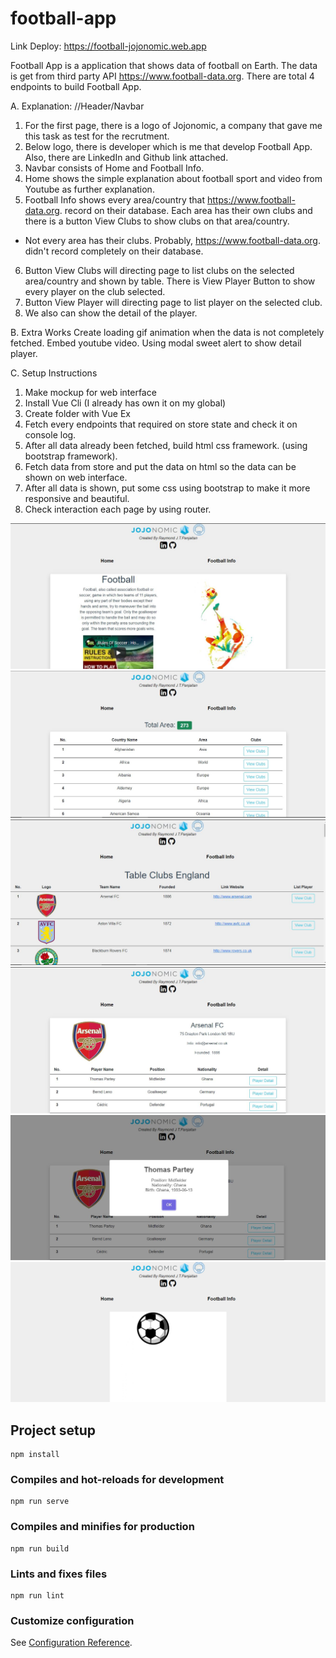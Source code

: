 # football-app

Link Deploy:
https://football-jojonomic.web.app

Football App is a application that shows data of football on Earth. The data is get from third party API https://www.football-data.org. There are total 4 endpoints to build Football App. 


A. Explanation:
//Header/Navbar
1. For the first page, there is a logo of Jojonomic, a company that gave me this task as test for the recrutment.
2. Below logo, there is developer which is me that develop Football App. Also, there are LinkedIn and Github link attached.
3. Navbar consists of Home and Football Info.
4. Home shows the simple explanation about football sport and video from Youtube as further explanation.
5. Football Info shows every area/country that https://www.football-data.org. record on their database. Each area has their own clubs and there is a button View Clubs to show clubs on that area/country.
* Not every area has their clubs. Probably, https://www.football-data.org. didn't record completely on their database.
6. Button View Clubs will directing page to list clubs on the selected area/country and shown by table. There is View Player Button to show every player on the club selected.
7. Button View Player will directing page to list player on the selected club. 
8. We also can show the detail of the player.


B. Extra Works
Create loading gif animation when the data is not completely fetched.
Embed youtube video.
Using modal sweet alert to show detail player.

C. Setup Instructions
1. Make mockup for web interface
2. Install Vue Cli (I already has own it on my global)
3. Create folder with Vue Ex
4. Fetch every endpoints that required on store state and check it on console log.
5. After all data already been fetched, build html css framework.
 (using bootstrap framework).
6. Fetch data from store and put the data on html so the data can be shown on web interface.
7. After all data is shown, put some css using bootstrap to make it more responsive and beautiful.
8. Check interaction each page by using router.


![Home](./src/assets/Football-App-Home.JPG)
![Football-Info](./src/assets/Football-App-Football-Info-Area.JPG)
![Clubs-Area](./src/assets/Football-App-Football-Table-Clubs-in-Area.JPG)
![Clubs-Detail](./src/assets/Football-App-Football-Detail-Club.JPG)
![Player-Detail](./src/assets/Football-App-Football-Detail-Player.JPG)
![Loading](./src/assets/Football-App-Football-Loading.JPG.png)





## Project setup
```
npm install
```

### Compiles and hot-reloads for development
```
npm run serve
```

### Compiles and minifies for production
```
npm run build
```

### Lints and fixes files
```
npm run lint
```

### Customize configuration
See [Configuration Reference](https://cli.vuejs.org/config/).
